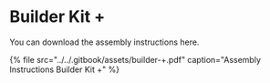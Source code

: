 # Builder Kit +

You can download the assembly instructions here.

{% file src="../../.gitbook/assets/builder-+.pdf" caption="Assembly Instructions Builder Kit +" %}



